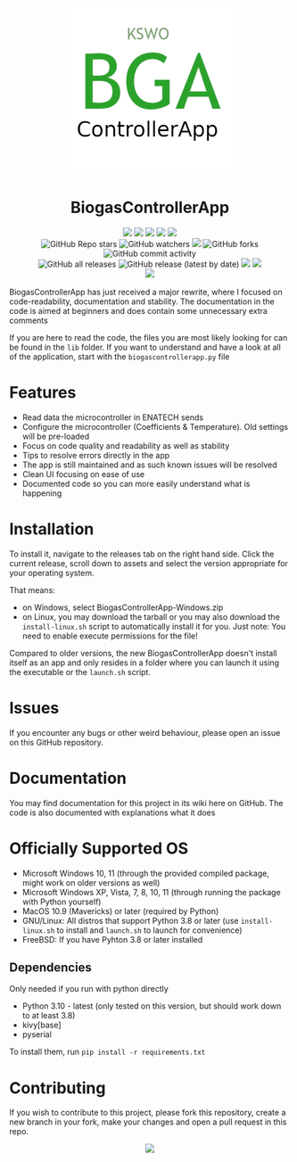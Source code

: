 <div id="title" align="center">
    <img src="./BiogasControllerAppLogo.png" width="300">
    <h1>BiogasControllerApp</h1>
</div>

<div id="badges" align="center">
    <img src="https://img.shields.io/github/license/janishutz/BiogasControllerApp.svg">
    <img src="https://img.shields.io/github/repo-size/janishutz/BiogasControllerApp.svg">
    <img src="https://img.shields.io/tokei/lines/github/janishutz/BiogasControllerApp">
    <img src="https://img.shields.io/github/languages/top/janishutz/BiogasControllerApp">
    <img src="https://img.shields.io/github/directory-file-count/janishutz/BiogasControllerApp.svg">
    <br>
    <img alt="GitHub Repo stars" src="https://img.shields.io/github/stars/janishutz/BiogasControllerApp">
    <img alt="GitHub watchers" src="https://img.shields.io/github/watchers/janishutz/BiogasControllerApp">
    <img src="https://img.shields.io/github/issues-pr-raw/janishutz/BiogasControllerApp">
    <img alt="GitHub forks" src="https://img.shields.io/github/forks/janishutz/BiogasControllerApp">
    <img alt="GitHub commit activity" src="https://img.shields.io/github/commit-activity/m/janishutz/BiogasControllerApp">
    <br>
    <img alt="GitHub all releases" src="https://img.shields.io/github/downloads/janishutz/BiogasControllerApp/total?label=Downloads (total)">
    <img alt="GitHub release (latest by date)" src="https://img.shields.io/github/downloads/janishutz/BiogasControllerApp/latest/total?label=Downloads (latest)">
    <img src="https://img.shields.io/github/release/janishutz/BiogasControllerApp.svg">
    <img src="https://img.shields.io/github/package-json/v/janishutz/BiogasControllerApp.svg?label=Development Version">
</div>

<div id="donate" align="center">
    <a href="https://store.janishutz.com/donate" target="_blank"><img src="https://store-cdn.janishutz.com/static/support-me.jpg" width="150px"></a>
</div>

BiogasControllerApp has just received a major rewrite, where I focused on code-readability, documentation and stability. The documentation in the code is aimed at beginners and does contain some unnecessary extra comments

If you are here to read the code, the files you are most likely looking for can be found in the `lib` folder. If you want to understand and have a look at all of the application, start with the `biogascontrollerapp.py` file

# Features
- Read data the microcontroller in ENATECH sends
- Configure the microcontroller (Coefficients & Temperature). Old settings will be pre-loaded
- Focus on code quality and readability as well as stability
- Tips to resolve errors directly in the app
- The app is still maintained and as such known issues will be resolved
- Clean UI focusing on ease of use
- Documented code so you can more easily understand what is happening

# Installation
To install it, navigate to the releases tab on the right hand side. Click the current release, scroll down to assets and select the version appropriate for your operating system.

That means:
- on Windows, select BiogasControllerApp-Windows.zip
- on Linux, you may download the tarball or you may also download the `install-linux.sh` script to automatically install it for you. Just note: You need to enable execute permissions for the file!

Compared to older versions, the new BiogasControllerApp doesn't install itself as an app and only resides in a folder where you can launch it using the executable or the `launch.sh` script.

# Issues
If you encounter any bugs or other weird behaviour, please open an issue on this GitHub repository. 

# Documentation
You may find documentation for this project in its wiki here on GitHub. The code is also documented with explanations what it does

# Officially Supported OS
- Microsoft Windows 10, 11 (through the provided compiled package, might work on older versions as well)
- Microsoft Windows XP, Vista, 7, 8, 10, 11 (through running the package with Python yourself)
- MacOS 10.9 (Mavericks) or later (required by Python)
- GNU/Linux: All distros that support Python 3.8 or later (use `install-linux.sh` to install and `launch.sh` to launch for convenience)
- FreeBSD: If you have Pyhton 3.8 or later installed 

## Dependencies
Only needed if you run with python directly
- Python 3.10 - latest (only tested on this version, but should work down to at least 3.8)
- kivy[base]
- pyserial

To install them, run `pip install -r requirements.txt`

# Contributing
If you wish to contribute to this project, please fork this repository, create a new branch in your fork, make your changes and open a pull request in this repo. 


<div id="donate" align="center">
    <a href="https://store.janishutz.com/donate" target="_blank"><img src="https://store-cdn.janishutz.com/static/support-me.jpg" width="150px"></a>
</div>
